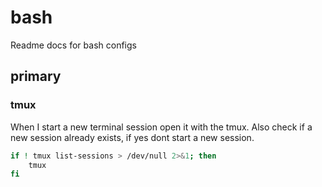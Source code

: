 # bash

Readme docs for bash configs

## primary

### tmux

When I start a new terminal session open it with the tmux. Also check if a new session already exists, if yes dont start a new session.

```bash
if ! tmux list-sessions > /dev/null 2>&1; then
    tmux
fi
```